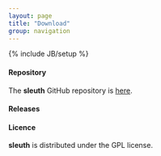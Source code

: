 ```yaml
---
layout: page
title: "Download"
group: navigation
---
```


{% include JB/setup %} 

#### Repository

The __sleuth__ GitHub repository is [here](http://github.com/pachterlab/sleuth).

#### Releases

#### Licence

__sleuth__ is distributed under the GPL license.
